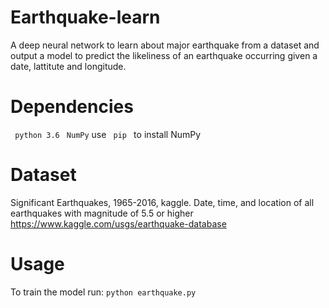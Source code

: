# Earthquake-learn
A deep neural network to learn about major earthquake from a dataset and output a model to predict the likeliness of an earthquake occurring given a date, lattitute and longitude.

# Dependencies
<code> python 3.6 </code>
<code>NumPy</code> use <code> pip </code> to install NumPy

# Dataset
Significant Earthquakes, 1965-2016, kaggle.
Date, time, and location of all earthquakes with magnitude of 5.5 or higher
https://www.kaggle.com/usgs/earthquake-database

# Usage
To train the model run: 
<code>python earthquake.py</code>

